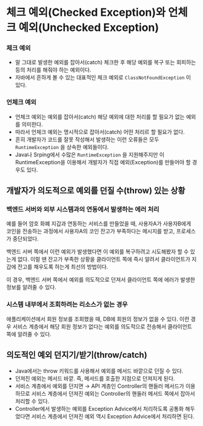 # 체크 예외(Checked Exception)와 언체크 예외(Unchecked Exception)

### 체크 예외

- 말 그대로 발생한 예외를 잡아서(catch) 체크한 후 해당 예외를 복구 또는 회피하는 등의 처리를 해줘야 하는 예외이다.
- 자바에서 흔하게 볼 수 있는 대표적인 체크 예외로 `ClassNotFoundException` 이 있다.

### 언체크 예외

- 언체크 예외는 예외를 잡아서(catch) 해당 예외에 대한 처리를 할 필요가 없는 예외를 의미한다.
- 따라서 언체크 예외는 명시적으로 잡아서(catch) 어떤 처리르 할 필요가 없다.
- 흔히 개발자가 코드를 잘못 작성해서 발생하는 이런 오류들은 모두 `RuntimeException` 을 상속한 예외들이다.
- Java나 Srping에서 수많은 `RuntimeException` 을 지원해주지만 이 RuntimeException을 이용해서 개발자가 직접 예외(Exception)를 만들어야 할 경우도 있다.

## 개발자가 의도적으로 예외를 던질 수(throw) 있는 상황

### 백엔드 서버와 외부 시스템과의 연동에서 발생하는 에러 처리

예를 들어 암호 화폐 지갑과 연동하는 서비스를 만들었을 때, 사용자A가 사용자B에게 코인을 전송하는 과정에서 사용자A의 코인 잔고가 부족하다는 메시지를 받고, 프로세스가 중단되었다. 

백엔드 서버 쪽에서 이런 예외가 발생했다면 이 예외를 복구하려고 시도해봤자 할 수 있는게 없다. 이럴 땐 잔고가 부족한 상황을 클라이언트 쪽에 즉시 알려서 클라이언트가 지갑에 잔고를 채우도록 하는게 최선의 방법이다.

이 경우, 백엔드 서버 쪽에서 예외를 의도적으로 던져서 클라이언트 쪽에 에러가 발생한 정보를 알려줄 수 있다.

### 시스템 내부에서 조회하려는 리소스가 없는 경우

애플리케이션에서 회원 정보를 조회했을 때, DB에 회원의 정보가 없을 수 있다. 이런 경우 서비스 계층에서 해당 회원 정보가 없다는 예외를 의도적으로 전송해서 클라이언트 쪽에 알려줄 수 있다.

## 의도적인 예외 던지기/받기(throw/catch)

- Java에서는 throw 키워드를 사용해서 예외를 메서드 바깥으로 던질 수 있다.
- 던져진 예외는 메서드 바깥. 즉, 메서드를 호출한 지점으로 던져지게 된다.
- 서비스 계층에서 예외를 던지면 → API 계층인 Controller의 핸들러 메서드가 이용하므로 서비스 계층에서 던져진 예외는 Controller의 핸들러 메서드 쪽에서 잡아서 처리할 수 있다.
- Controller에서 발생하는 예외를 Exception Advice에서 처리하도록 공통화 해두었다면 서비스 계층에서 던져진 예외 역시 Exception Advice에서 처리하면 된다.